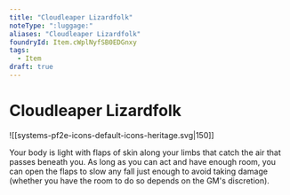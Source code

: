 ```yaml
---
title: "Cloudleaper Lizardfolk"
noteType: ":luggage:"
aliases: "Cloudleaper Lizardfolk"
foundryId: Item.cWplNyfSB0EDGnxy
tags:
  - Item
draft: true
---
```


# Cloudleaper Lizardfolk
![[systems-pf2e-icons-default-icons-heritage.svg|150]]

Your body is light with flaps of skin along your limbs that catch the air that passes beneath you. As long as you can act and have enough room, you can open the flaps to slow any fall just enough to avoid taking damage (whether you have the room to do so depends on the GM's discretion).
